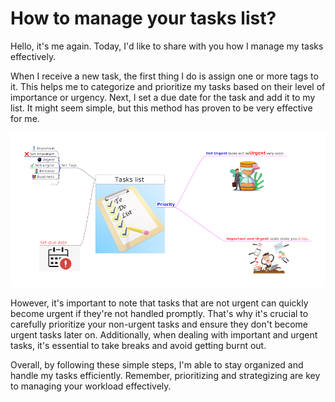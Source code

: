# How to manage your tasks list?


Hello, it's me again. Today, I'd like to share with you how I manage my tasks effectively.

When I receive a new task, the first thing I do is assign one or more tags to it. This helps me to categorize and prioritize my tasks based on their level of importance or urgency. Next, I set a due date for the task and add it to my list. It might seem simple, but this method has proven to be very effective for me.
<!--more-->
![tasks list management](tasks_list.png)

However, it's important to note that tasks that are not urgent can quickly become urgent if they're not handled promptly. That's why it's crucial to carefully prioritize your non-urgent tasks and ensure they don't become urgent tasks later on. Additionally, when dealing with important and urgent tasks, it's essential to take breaks and avoid getting burnt out.

Overall, by following these simple steps, I'm able to stay organized and handle my tasks efficiently. Remember, prioritizing and strategizing are key to managing your workload effectively.

